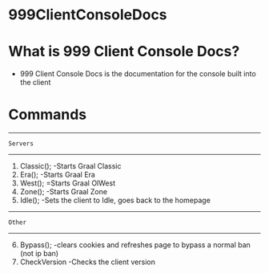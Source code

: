 # 999ClientConsoleDocs

# What is 999 Client Console Docs?
* 999 Client Console Docs is the documentation for the console built into the client

# Commands
_______________________
    Servers
_______________________
1. Classic(); -Starts Graal Classic
2. Era(); -Starts Graal Era
3. West(); =Starts Graal OlWest
4. Zone(); -Starts Graal Zone
5. Idle(); -Sets the client to Idle, goes back to the homepage

_______________________
    Other
_______________________
6. Bypass(); -clears cookies and refreshes page to bypass a normal ban (not ip ban)
7. CheckVersion -Checks the client version
